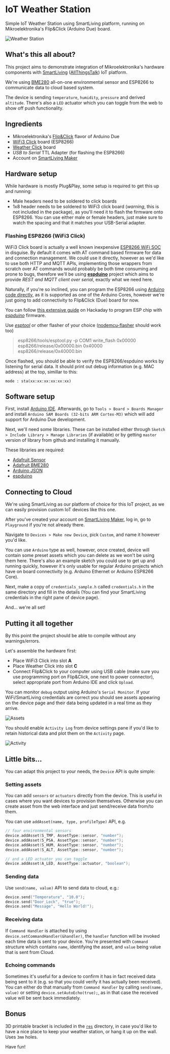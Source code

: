 # IoT Weather Station

Simple IoT Weather Station using SmartLiving platform, running on Mikroelektronika's Flip&Click (Arduino Due) board.

![Weather Station](docs/weather_station.jpg)

## What's this all about?

This project aims to demonstrate integration of Mikroelektronika's hardware components with [SmartLiving][281a74e8] ([AllThingsTalk][2ccabd85]) IoT platform.

We're using [BME280][c1c4043e] all-on-one environmental sensor and ESP8266 to communicate data to cloud based system.

The device is sending `temperature`, `humidity`, `pressure` and derived `altitude`. There's also a `LED` actuator which you can toggle from the web to show off push functionality.

## Ingredients

- Mikroelektronika's [Flip&Click][43250e5f] flavor of Arduino Due
- [WiFi3 Click][f990c72e] board (ESP8266)
- [Weather Click][1d509331] board
- _USB to Serial_ TTL Adapter (for flashing the ESP8266)
- Account on [SmartLiving Maker][f3deb3b1]

## Hardware setup

While hardware is mostly Plug&Play, some setup is required to get this up and running:

- Male headers need to be soldered to click boards
- 1x8 header needs to be soldered to WiFi3 click board (_warning_, this is not included in the package), as you'll need it to flash the firmware onto ESP8266. You can use either male or female headers, just make sure to watch the spacing and that it matches your USB-Serial adapter.

### Flashing ESP8266 (WiFi3 Click)

WiFi3 Click board is actually a well known inexpensive [ESP8266 WiFi SOC][4284e0fb] in disguise. By default it comes with AT command based firmware for data and connection management. We could use it directly, however as we'd like to use both HTTP and MQTT APIs, implementing those wrappers from scratch over AT commands would probably be both time consuming and prone to bugs, therefore we'll be using [**espduino**][425072b6] project which aims to provide _REST and MQTT client over serial_, exactly what we need here.

Naturally, if you're so inclined, you can program the ESP8266 using [Arduino code directly][3eee6168], as it is supported as one of the Arduino Cores, however we're just going to add connectivity to Flip&Click (Due) board for now.

You can follow [this extensive guide][8903f031] on Hackaday to program ESP chip with [_espduino_][425072b6] firmware.

Use [_esptool_][382eeed8] or other flasher of your choice ([nodemcu-flasher][da407e76] should work too)

> esp8266/tools/esptool.py -p COM1 write_flash 0x00000 esp8266/release/0x00000.bin 0x40000 esp8266/release/0x40000.bin

Once flashed, you should be able to verify the ESP8266/espduino works by listening for serial data. It should print out debug information (e.g. MAC address) at the top, simillar to this:

```
mode : sta(xx:xx:xx:xx:xx:xx)
```

## Software setup

First, install [Arduino IDE][6befd720]. Afterwards, go to `Tools > Board > Boards Manager` and install `Arduino SAM Boards (32-bits ARM Cortex-M3)` which will add support for Arduino Due development.

Next, we'll need some libraries. These can be installed either through `Sketch > Include Library > Manage Libraries` (if available) or by getting `master` version of library from github and installing it manually.

These libraries are required:

- [Adafruit Sensor][6914c721]
- [Adafruit BME280][13fdf1eb]
- [Arduino JSON][2098bab3]
- [espduino][425072b6]

## Connecting to Cloud

We're using SmartLiving as our platform of choice for this IoT project, as we can easily provision custom IoT devices like this one.

After you've created your account on [SmartLiving Maker][f3deb3b1], log in, go to `Playground` if you're not already there.

Navigate to `Devices > Make new Device`, pick `Custom`, and name it however you'd like.

You can use `Arduino` type as well, however, once created, device will contain some preset assets which you can delete as we won't be using them here. There's also an example sketch you could use to get up and running quickly, however it's only usable for regular Arduino projects which have on board connectivity (e.g. Arduino Ethernet or Arduino ESP8266 Core).

Next, make a copy of `credentials_sample.h` called `credentials.h` in the same directory and fill in the details (You can find your SmartLiving credentials in the right pane of device page).

And... we're all set!

## Putting it all together

By this point the project should be able to compile without any warnings/errors.

Let's assemble the hardware first:

- Place WiFi3 Click into slot **A**
- Place Weather Click into slot **C**
- Connect Flip&Click to your computer using USB cable (make sure you use programming port on Flip&Click, one next to power connector), select appropriate port from Arduino IDE and click `Upload`.

You can monitor `debug` output using Arduino's `Serial Monitor`. If your WiFi/SmartLiving credentials are correct you should see assets appearing on the device page and their data being updated in a real time as they arrive.

![Assets](docs/screen_assets.jpg)

You should enable `Activity Log` from device settings pane if you'd like to retain historical data and plot them on the `Activity` page.

![Activity](docs/screen_activity.jpg)

## Little bits...

You can adapt this project to your needs, the `Device` API is quite simple:

### Setting assets

You can add `sensors` or `actuators` directly from the device. This is useful in cases where you want devices to provision themselves. Otherwise you can create asset from the web interface and just send/receive data from/to them.

You can use `addAsset(name, type, profileType)` API, e.g.

```c
// four environmental sensors
device.addAsset(S_TMP, AssetType::sensor, "number");
device.addAsset(S_PSA, AssetType::sensor, "number");
device.addAsset(S_HUM, AssetType::sensor, "number");
device.addAsset(S_ALT, AssetType::sensor, "number");

// and a LED actuator you can toggle
device.addAsset(A_LED, AssetType::actuator, "boolean");
```

### Sending data

Use `send(name, value)` API to send data to cloud, e.g.:

```c
device.send("Temperature", "10.0");
device.send("Door_Lock", "true");
device.send("Message", "Hello World!");
```

### Receiving data

If `Command Handler` is attached by using `device.setCommandHandler(&handler)`, the `handler` function will be invoked each time data is sent to your device. You're presented with `Command` structure which contains `name`, identifying the asset, and `value` being value that is sent from Cloud.

### Echoing commands

Sometimes it's useful for a device to confirm it has in fact received data being sent to it (e.g. so that you could verify it has actually been received). You can either do that manually from `Command Handler` by calling `send(name, value)` or setting `device.setAutoEcho(true);`, as in that case the received value will be sent back immediately.

## Bonus

3D printable bracket is included in the [`res`][13a45bb0] directory, in case you'd like to have a nice place to keep your weather station, or hang it up on the wall. Uses `3mm` holes.

Have fun!

[2098bab3]: https://github.com/bblanchon/ArduinoJson "Arduino JSON"
[6914c721]: https://github.com/adafruit/Adafruit_Sensor "Adafruit Unified Sensor Driver"
[13fdf1eb]: https://github.com/adafruit/Adafruit_BME280_Library "Adafruit BME280"
[6befd720]: https://www.arduino.cc/en/Main/Software "Arduino Download"
[3eee6168]: https://github.com/esp8266/Arduino "ESP-Arduino"
[425072b6]: https://github.com/tuanpmt/espduino "espduino"
[4284e0fb]: https://en.wikipedia.org/wiki/ESP8266 "ESP8266"
[382eeed8]: https://github.com/themadinventor/esptool "esptool"
[da407e76]: https://github.com/nodemcu/nodemcu-flasher "nodemcu-flasher"
[281a74e8]: http://www.smartliving.io/ "SmartLiving"
[2ccabd85]: http://allthingstalk.com/ "AllThingsTalk"
[8903f031]: http://hackaday.com/2015/03/18/how-to-directly-program-an-inexpensive-esp8266-wifi-module/ "HOW TO DIRECTLY PROGRAM AN INEXPENSIVE ESP8266 WIFI MODULE"
[f3deb3b1]: https://maker.smartliving.io/ "Maker"
[f990c72e]: http://www.mikroe.com/click/wifi3/ "WiFi3"
[1d509331]: http://www.mikroe.com/click/weather/ "Weather"
[c1c4043e]: http://www.bosch-sensortec.com/de/homepage/products_3/environmental_sensors_1/bme280/bme280_1 "BME280"
[43250e5f]: http://www.mikroe.com/flip-n-click/ "Flip&Click"
[13a45bb0]: res/ "res"
